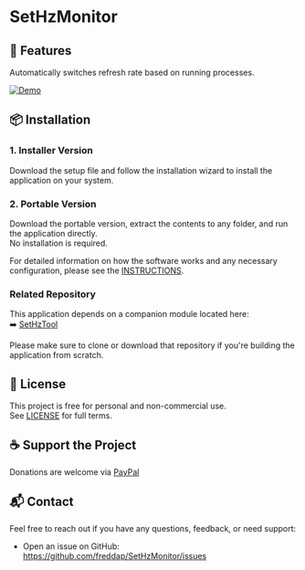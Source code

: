 # SetHzMonitor

## 🚀 Features

Automatically switches refresh rate based on running processes.

[![Demo](https://i9.ytimg.com/vi_webp/Yv9EtkBxHNE/mq1.webp?sqp=COC58cEG-oaymwEmCMACELQB8quKqQMa8AEB-AH-CYAC0AWKAgwIABABGFMgWShlMA8=&rs=AOn4CLAZ2TWmyWavKs98snfz9MEpgNcP2w)](https://youtu.be/Yv9EtkBxHNE)




## 📦 Installation

### 1. Installer Version
Download the setup file and follow the installation wizard to install the application on your system.


### 2. Portable Version
Download the portable version, extract the contents to any folder, and run the application directly.  
No installation is required.

For detailed information on how the software works and any necessary configuration, please see the [INSTRUCTIONS](./INSTRUCTIONS.md).

### Related Repository

This application depends on a companion module located here:  
➡️ [SetHzTool](https://github.com/freddap/SetHzTool)

Please make sure to clone or download that repository if you're building the application from scratch.

## 📄 License

This project is free for personal and non-commercial use.  
See [LICENSE](./LICENSE.md) for full terms.

## ☕ Support the Project

Donations are welcome via [PayPal](https://www.paypal.com/donate?business=fredrik8801@gmail.com)

## 📬 Contact

Feel free to reach out if you have any questions, feedback, or need support:

- Open an issue on GitHub: https://github.com/freddap/SetHzMonitor/issues
